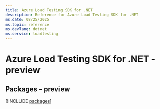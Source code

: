 ```yaml
---
title: Azure Load Testing SDK for .NET
description: Reference for Azure Load Testing SDK for .NET
ms.date: 08/25/2025
ms.topic: reference
ms.devlang: dotnet
ms.service: loadtesting
---
```

# Azure Load Testing SDK for .NET - preview
## Packages - preview
[!INCLUDE [packages](load-testing-index.md)]
